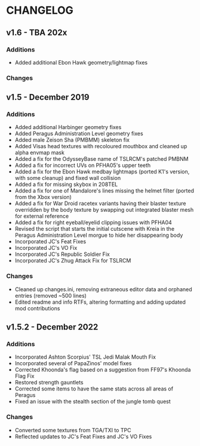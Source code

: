 # CHANGELOG

## v1.6 - TBA 202x

### Additions
* Added additional Ebon Hawk geometry/lightmap fixes

### Changes


## v1.5 - December 2019

### Additions
* Added additional Harbinger geometry fixes
* Added Peragus Administration Level geometry fixes
* Added male Zeison Sha (PMBMM) skeleton fix
* Added Visas head textures with recoloured mouthbox and cleaned up alpha envmap mask
* Added a fix for the OdysseyBase name of TSLRCM's patched PMBNM
* Added a fix for incorrect UVs on PFHA05's upper teeth
* Added a fix for the Ebon Hawk medbay lightmaps (ported K1's version, with some cleanup) and fixed wall collision
* Added a fix for missing skybox in 208TEL
* Added a fix for one of Mandalore's lines missing the helmet filter (ported from the Xbox version)
* Added a fix for War Droid racetex variants having their blaster texture overridden by the body texture by swapping out integrated blaster mesh for external reference
* Added a fix for right eyeball/eyelid clipping issues with PFHA04
* Revised the script that starts the initial cutscene with Kreia in the Peragus Administration Level morgue to hide her disappearing body
* Incorporated JC's Feat Fixes
* Incorporated JC's VO Fix
* Incorporated JC's Republic Soldier Fix
* Incorporated JC's Zhug Attack Fix for TSLRCM

### Changes
* Cleaned up changes.ini, removing extraneous editor data and orphaned entries (removed ~500 lines)
* Edited readme and info RTFs, altering formatting and adding updated mod contributions

## v1.5.2 - December 2022

### Additions
* Incorporated Ashton Scorpius' TSL Jedi Malak Mouth Fix
* Incorporated several of PapaZinos' model fixes
* Corrected Khoonda's flag based on a suggestion from FF97's Khoonda Flag Fix
* Restored strength gauntlets
* Corrected some items to have the same stats across all areas of Peragus
* Fixed an issue with the stealth section of the jungle tomb quest

### Changes
* Converted some textures from TGA/TXI to TPC
* Reflected updates to JC's Feat Fixes and JC's VO Fixes